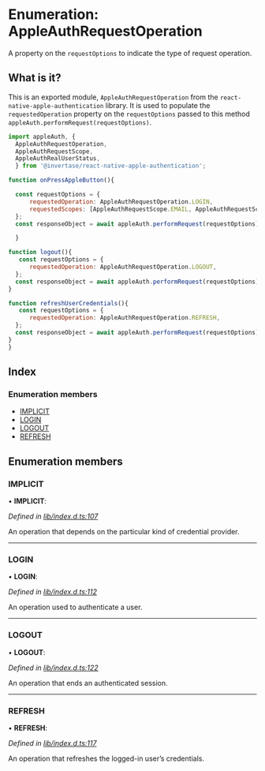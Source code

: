 
# Enumeration: AppleAuthRequestOperation

A property on the `requestOptions` to indicate the type of request operation.

## What is it?

This is an exported module, `AppleAuthRequestOperation` from the `react-native-apple-authentication` library. It is used to populate the `requestedOperation` property on the `requestOptions` passed to this method `appleAuth.performRequest(requestOptions)`.

```js
import appleAuth, {
  AppleAuthRequestOperation,
  AppleAuthRequestScope,
  AppleAuthRealUserStatus,
  } from '@invertase/react-native-apple-authentication';

function onPressAppleButton(){

  const requestOptions = {
      requestedOperation: AppleAuthRequestOperation.LOGIN,
      requestedScopes: [AppleAuthRequestScope.EMAIL, AppleAuthRequestScope.FULL_NAME],
  };
  const responseObject = await appleAuth.performRequest(requestOptions);

  }

function logout(){
   const requestOptions = {
      requestedOperation: AppleAuthRequestOperation.LOGOUT,
  };
  const responseObject = await appleAuth.performRequest(requestOptions);
}

function refreshUserCredentials(){
   const requestOptions = {
      requestedOperation: AppleAuthRequestOperation.REFRESH,
  };
  const responseObject = await appleAuth.performRequest(requestOptions);
}
}
```

## Index

### Enumeration members

* [IMPLICIT](_lib_index_d_.rnappleauth.appleauthrequestoperation.md#implicit)
* [LOGIN](_lib_index_d_.rnappleauth.appleauthrequestoperation.md#login)
* [LOGOUT](_lib_index_d_.rnappleauth.appleauthrequestoperation.md#logout)
* [REFRESH](_lib_index_d_.rnappleauth.appleauthrequestoperation.md#refresh)

## Enumeration members

###  IMPLICIT

• **IMPLICIT**:

*Defined in [lib/index.d.ts:107](https://github.com/invertase/react-native-apple-authentication/blob/2b75721d/lib/index.d.ts#L107)*

An operation that depends on the particular kind of credential provider.

___

###  LOGIN

• **LOGIN**:

*Defined in [lib/index.d.ts:112](https://github.com/invertase/react-native-apple-authentication/blob/2b75721d/lib/index.d.ts#L112)*

An operation used to authenticate a user.

___

###  LOGOUT

• **LOGOUT**:

*Defined in [lib/index.d.ts:122](https://github.com/invertase/react-native-apple-authentication/blob/2b75721d/lib/index.d.ts#L122)*

An operation that ends an authenticated session.

___

###  REFRESH

• **REFRESH**:

*Defined in [lib/index.d.ts:117](https://github.com/invertase/react-native-apple-authentication/blob/2b75721d/lib/index.d.ts#L117)*

An operation that refreshes the logged-in user’s credentials.
